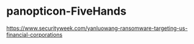 # panopticon-FiveHands

https://www.securityweek.com/yanluowang-ransomware-targeting-us-financial-corporations
